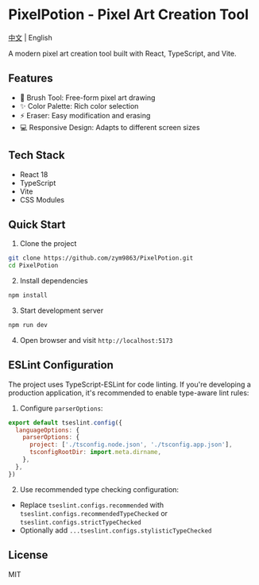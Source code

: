 # PixelPotion - Pixel Art Creation Tool

[中文](README.md) | English

A modern pixel art creation tool built with React, TypeScript, and Vite.

## Features

- 🎨 Brush Tool: Free-form pixel art drawing
- ✨ Color Palette: Rich color selection
- ⚡ Eraser: Easy modification and erasing
- 💻 Responsive Design: Adapts to different screen sizes

## Tech Stack

- React 18
- TypeScript
- Vite
- CSS Modules

## Quick Start

1. Clone the project
```bash
git clone https://github.com/zym9863/PixelPotion.git
cd PixelPotion
```

2. Install dependencies
```bash
npm install
```

3. Start development server
```bash
npm run dev
```

4. Open browser and visit `http://localhost:5173`

## ESLint Configuration

The project uses TypeScript-ESLint for code linting. If you're developing a production application, it's recommended to enable type-aware lint rules:

1. Configure `parserOptions`:

```js
export default tseslint.config({
  languageOptions: {
    parserOptions: {
      project: ['./tsconfig.node.json', './tsconfig.app.json'],
      tsconfigRootDir: import.meta.dirname,
    },
  },
})
```

2. Use recommended type checking configuration:
- Replace `tseslint.configs.recommended` with `tseslint.configs.recommendedTypeChecked` or `tseslint.configs.strictTypeChecked`
- Optionally add `...tseslint.configs.stylisticTypeChecked`

## License

MIT
